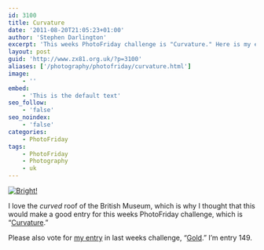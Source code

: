 ```yaml
---
id: 3100
title: Curvature
date: '2011-08-20T21:05:23+01:00'
author: 'Stephen Darlington'
excerpt: 'This weeks PhotoFriday challenge is "Curvature." Here is my entry.'
layout: post
guid: 'http://www.zx81.org.uk/?p=3100'
aliases: ['/photography/photofriday/curvature.html']
image:
    - ''
embed:
    - 'This is the default text'
seo_follow:
    - 'false'
seo_noindex:
    - 'false'
categories:
    - PhotoFriday
tags:
    - PhotoFriday
    - Photography
    - uk
---
```


[![Bright!](https://i0.wp.com/farm7.static.flickr.com/6075/6063130694_048199038a.jpg?resize=500%2C500)](http://www.flickr.com/photos/stephendarlington/6063130694/ "Bright! by stephendarlington, on Flickr")

I love the *curved* roof of the British Museum, which is why I thought that this would make a good entry for this weeks PhotoFriday challenge, which is “[Curvature](http://www.photofriday.com/archives/challenge/001111.php).”

Please also vote for [my entry](http://www.zx81.org.uk/photography/photofriday/gold.html) in last weeks challenge, “[Gold](http://www.photofriday.com/linkviewer.php?id=1109).” I’m entry 149.